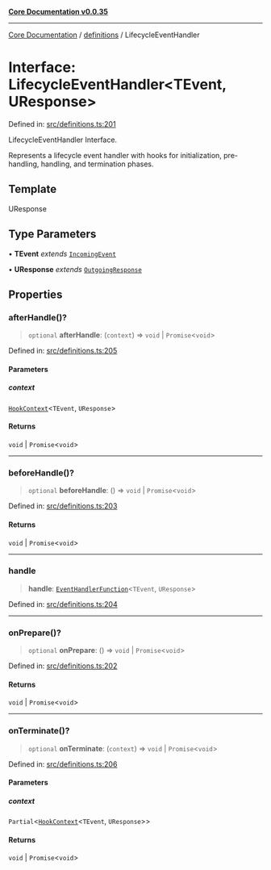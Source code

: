 [**Core Documentation v0.0.35**](../../README.md)

***

[Core Documentation](../../modules.md) / [definitions](../README.md) / LifecycleEventHandler

# Interface: LifecycleEventHandler\<TEvent, UResponse\>

Defined in: [src/definitions.ts:201](https://github.com/stonemjs/core/blob/c9d95b58ccfb8efcaba0bed7bbf19084836cc28d/src/definitions.ts#L201)

LifecycleEventHandler Interface.

Represents a lifecycle event handler with hooks for initialization, pre-handling, handling, and termination phases.

## Template

UResponse

## Type Parameters

• **TEvent** *extends* [`IncomingEvent`](../../events/IncomingEvent/classes/IncomingEvent.md)

• **UResponse** *extends* [`OutgoingResponse`](../../events/OutgoingResponse/classes/OutgoingResponse.md)

## Properties

### afterHandle()?

> `optional` **afterHandle**: (`context`) => `void` \| `Promise`\<`void`\>

Defined in: [src/definitions.ts:205](https://github.com/stonemjs/core/blob/c9d95b58ccfb8efcaba0bed7bbf19084836cc28d/src/definitions.ts#L205)

#### Parameters

##### context

[`HookContext`](HookContext.md)\<`TEvent`, `UResponse`\>

#### Returns

`void` \| `Promise`\<`void`\>

***

### beforeHandle()?

> `optional` **beforeHandle**: () => `void` \| `Promise`\<`void`\>

Defined in: [src/definitions.ts:203](https://github.com/stonemjs/core/blob/c9d95b58ccfb8efcaba0bed7bbf19084836cc28d/src/definitions.ts#L203)

#### Returns

`void` \| `Promise`\<`void`\>

***

### handle

> **handle**: [`EventHandlerFunction`](../type-aliases/EventHandlerFunction.md)\<`TEvent`, `UResponse`\>

Defined in: [src/definitions.ts:204](https://github.com/stonemjs/core/blob/c9d95b58ccfb8efcaba0bed7bbf19084836cc28d/src/definitions.ts#L204)

***

### onPrepare()?

> `optional` **onPrepare**: () => `void` \| `Promise`\<`void`\>

Defined in: [src/definitions.ts:202](https://github.com/stonemjs/core/blob/c9d95b58ccfb8efcaba0bed7bbf19084836cc28d/src/definitions.ts#L202)

#### Returns

`void` \| `Promise`\<`void`\>

***

### onTerminate()?

> `optional` **onTerminate**: (`context`) => `void` \| `Promise`\<`void`\>

Defined in: [src/definitions.ts:206](https://github.com/stonemjs/core/blob/c9d95b58ccfb8efcaba0bed7bbf19084836cc28d/src/definitions.ts#L206)

#### Parameters

##### context

`Partial`\<[`HookContext`](HookContext.md)\<`TEvent`, `UResponse`\>\>

#### Returns

`void` \| `Promise`\<`void`\>
